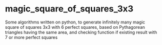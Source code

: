 # magic_square_of_squares_3x3
Some algorithms written on python, to generate infinitely many magic square of squares 3x3 with 6 perfect squares, based on Pythagorean triangles having the same area, and checking function if existing result with 7 or more perfect squares

